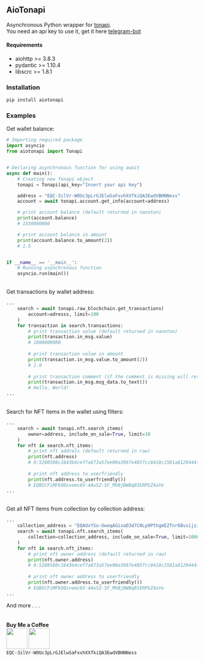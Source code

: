 ## AioTonapi

Asynchronous Python wrapper for [tonapi](https://tonapi.io/swagger-ui/).\
You need an api key to use it, get it here [telegram-bot](https://tonapi_bot.t.me/)

#### Requirements

* aiohttp >= 3.8.3
* pydantic >= 1.10.4
* libscrc >= 1.8.1

### Installation

```bash
pip install aiotonapi
```

### Examples

Get wallet balance:

```python
# Importing required package
import asyncio
from aiotonapi import Tonapi


# Declaring asynchronous function for using await
async def main():
    # Creating new Tonapi object
    tonapi = Tonapi(api_key="Insert your api key")

    address = "EQC-3ilVr-W0Uc3pLrGJElwSaFxvhXXfkiQA3EwdVBHNNess"
    account = await tonapi.account.get_info(account=address)

    # print account balance (default returned in nanoton)
    print(account.balance)
    # 1550000000

    # print account balance in amount
    print(account.balance.to_amount(2))
    # 1.5


if __name__ == '__main__':
    # Running asynchronous function
    asyncio.run(main())
```

\
Get transactions by wallet address:

```python
...
    search = await tonapi.raw_blockchain.get_transactions(
        account=adresss, limit=100
    )
    for transaction in search.transactions:
        # print transaction value (default returned in nanoton)
        print(transaction.in_msg.value)
        # 1000000000
    
        # print transaction value in amount
        print(transaction.in_msg.value.to_amount(2))
        # 1.0
    
        # print transaction comment (if the comment is missing will return the None)
        print(transaction.in_msg.msg_data.to_text())
        # Hello, World!
...
```

\
Search for NFT items in the wallet using filters:

```python
...
    search = await tonapi.nft.search_items(
        owner=address, include_on_sale=True, limit=10
    )
    for nft in search.nft_items:
        # print nft address (default returned in raw)
        print(nft.address)
        # 0:5208588c1643b4cef7a673a57ee00a3967e485fcc8418c1581a8120444f199e1
    
        # print nft address to userfriendly
        print(nft.address.to_userfriendly())
        # EQBSCFiMFkO0zvemc6V-4Ao5Z-SF_MhBjBWBqBIERPGZ4aYe
...
```

\
Get all NFT items from collection by collection address:

```python
...
    collection_address = "EQAUxYSo-UwoqAGixaD3d7CNLp9PthgmEZfnr6BvsijzJHdA"
    search = await tonapi.nft.search_items(
        collection=collection_address, include_on_sale=True, limit=1000
    )
    for nft in search.nft_items:
        # print nft owner address (default returned in raw)
        print(nft.owner.address)
        # 0:5208588c1643b4cef7a673a57ee00a3967e485fcc8418c1581a8120444f199e1
    
        # print nft owner address to userfriendly
        print(nft.owner.address.to_userfriendly())
        # EQBSCFiMFkO0zvemc6V-4Ao5Z-SF_MhBjBWBqBIERPGZ4aYe
...
```

And more . . .\
\
\
**Buy Me a Coffee**\
<a href="https://app.tonkeeper.com/transfer/EQC-3ilVr-W0Uc3pLrGJElwSaFxvhXXfkiQA3EwdVBHNNess"><img src="https://telegra.ph//file/8e0ac22311be3fa6f772c.png" width="55"/></a>
<a href="https://tonhub.com/transfer/EQC-3ilVr-W0Uc3pLrGJElwSaFxvhXXfkiQA3EwdVBHNNess"><img src="https://telegra.ph//file/7fa75a1b454a00816d83b.png" width="55"/></a>\
```EQC-3ilVr-W0Uc3pLrGJElwSaFxvhXXfkiQA3EwdVBHNNess```